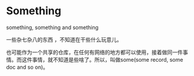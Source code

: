 # Something 
something, something and something  

一些杂七杂八的东西 ，不知道在干些什么玩意儿。

也可能作为一个共享的仓库，在任何有网络的地方都可以使用，接着做同一件事情。而这件事情，就不知道是些啥了。所以，叫做some(some record, some doc and so on)。